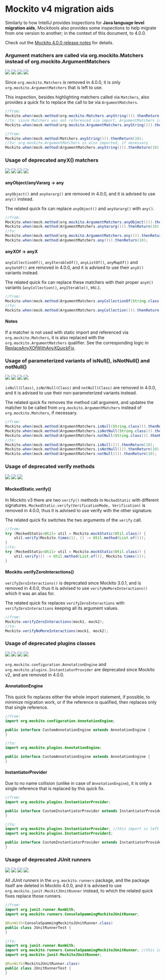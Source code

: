 # Mockito v4 migration aids

Similarly to how IntelliJ provides inspections for **Java language level migration aids**, Mockitools also provides
some inspections to help migrate from one version to another; in the context of this document, to 4.0.0.

Check out the [Mockito 4.0.0 release notes](https://github.com/mockito/mockito/releases/tag/v4.0.0) for details.

### Argument matchers are called via org.mockito.Matchers instead of org.mockito.ArgumentMatchers 

![](https://img.shields.io/badge/since-0.1.0-blue) [![](https://img.shields.io/badge/implementation-ArgumentMatchersCalledViaMatchersInspection-blue)](../src/main/java/com/picimako/mockitools/inspection/migrationaids/v4/ArgumentMatchersCalledViaMatchersInspection.java)
![](https://img.shields.io/badge/mockito-2.x-orange) ![](https://img.shields.io/badge/mockito-3.x-orange)

Since `org.mockito.Matchers` is removed in 4.0.0, it is only `org.mockito.ArgumentMatchers` that is left to use.

This inspection, besides highlighting matchers called via `Matchers`, also provides a quick fix to replace the call to
be via `ArgumentMatchers`.

```java
//from:
Mockito.when(mock.method(org.mockito.Matchers.anyString())).thenReturn(10);
//to: since Matchers was not referenced via import, ArgumentMatchers is kept that way too
Mockito.when(mock.method(org.mockito.ArgumentMatchers.anyString())).thenReturn(10);
```

```java
//from:
Mockito.when(mock.method(Matchers.anyString())).thenReturn(10);
//to: org.mockito.ArgumentMatchers is also imported, if necessary
Mockito.when(mock.method(ArgumentMatchers.anyString())).thenReturn(10);
```

### Usage of deprecated anyX() matchers

![](https://img.shields.io/badge/since-0.1.0-blue) [![](https://img.shields.io/badge/implementation-UsageOfAnyMatchersInspection-blue)](../src/main/java/com/picimako/mockitools/inspection/migrationaids/v4/UsageOfAnyMatchersInspection.java)
![](https://img.shields.io/badge/mockito-2.x-orange) ![](https://img.shields.io/badge/mockito-3.x-orange)

#### anyObject/anyVararg -> any

`anyObject()` and `anyVararg()` are removed in 4.0.0, and it is advised to use `any()` instead.

The related quick fix can replace `anyObject()` and `anyVararg()` with `any()`.

```java
//from:
Mockito.when(mock.method(org.mockito.ArgumentMatchers.anyObject())).thenReturn(10);
Mockito.when(mock.method(ArgumentMatchers.anyVararg())).thenReturn(10);
//to:
Mockito.when(mock.method(org.mockito.ArgumentMatchers.any())).thenReturn(10);
Mockito.when(mock.method(ArgumentMatchers.any())).thenReturn(10);
```

#### anyXOf -> anyX

`anyCollectionOf()`, `anyIterableOf()`, `anyListOf()`, `anyMapOf()` and `anySetOf()` are removed in 4.0.0, and it is advised to use their `anyX()` variants instead.

The related quick fix can replace these matchers with their proper `anyX()` variants (`anyCollection()`, `anyIterable()`, etc.).  

```java
//from:
Mockito.when(mock.method(ArgumentMatchers.anyCollectionOf(String.class))).thenReturn(10);
//to:
Mockito.when(mock.method(ArgumentMatchers.anyCollection())).thenReturn(10);
```

#### Notes

If a matcher is not used with static import and referenced via `org.mockito.Matchers`, it is also replaced
with the `org.mockito.ArgumentMatchers` qualifier. See the corresponding logic in [ReplaceAnyXOfWithAnyXQuickFix](../src/main/java/com/picimako/mockitools/inspection/migrationaids/v4/UsageOfAnyMatchersInspection.java).

### Usage of parameterized variants of isNull(), isNotNull() and notNull()

![](https://img.shields.io/badge/since-0.1.0-blue) [![](https://img.shields.io/badge/implementation-UsageOfAnyMatchersInspection-blue)](../src/main/java/com/picimako/mockitools/inspection/migrationaids/v4/UsageOfAnyMatchersInspection.java)
![](https://img.shields.io/badge/mockito-2.x-orange) ![](https://img.shields.io/badge/mockito-3.x-orange)

`isNull(Class)`, `isNotNull(Class)` and `notNull(Class)` are removed in 4.0.0, and it is advised to use their non-parameterized variants instead.

The related quick fix removes the method call argument, and updates the matcher to be called from `org.mockito.ArgumentMatchers` instead of `org.mockito.Matchers`, if necessary.

```java
//from:
Mockito.when(mock.method(ArgumentMatchers.isNull(String.class))).thenReturn(10);
Mockito.when(mock.method(ArgumentMatchers.isNotNull(String.class))).thenReturn(10);
Mockito.when(mock.method(ArgumentMatchers.notNull(String.class))).thenReturn(10);
//to:
Mockito.when(mock.method(ArgumentMatchers.isNull())).thenReturn(10);
Mockito.when(mock.method(ArgumentMatchers.isNotNull())).thenReturn(10);
Mockito.when(mock.method(ArgumentMatchers.notNull())).thenReturn(10);
```

### Usage of deprecated verify methods

![](https://img.shields.io/badge/since-0.1.0-blue) [![](https://img.shields.io/badge/implementation-UsageOfDeprecatedVerifyInspection-blue)](../src/main/java/com/picimako/mockitools/inspection/migrationaids/v4/UsageOfDeprecatedVerifyInspection.java)
![](https://img.shields.io/badge/mockito-3.x-orange)

#### MockedStatic.verify()
In Mockito v3 there are two `verify()` methods in `MockedStatic` with different signatures.
`MockedStatic.verify(VerificationMode, Verification)` is removed in 4.0.0, thus it is advised to use verify with the other signature.

The related quick fix switches the two arguments of the `verify` call.

```java
//from:
try (MockedStatic<Util> util = Mockito.mockStatic(Util.class)) {
    util.verify(Mockito.times(1), () -> Util.method(List.of()));
}
//to:
try (MockedStatic<Util> util = Mockito.mockStatic(Util.class)) {
    util.verify(() -> Util.method(List.of()), Mockito.times(1));
}
```

#### Mockito.verifyZeroInteractions()

`verifyZeroInteractions()` is deprecated since Mockito 3.0.1, and is removed in 4.0.0, thus it is advised to use `verifyNoMoreInteractions()` which it was an alias for.

The related quick fix replaces `verifyZeroInteractions` with `verifyZeroInteractions` keeping all its argument values.

```java
//from:
Mockito.verifyZeroInteractions(mock1, mock2);
//to:
Mockito.verifyNoMoreInteractions(mock1, mock2);
```

### Usage of deprecated plugins classes

![](https://img.shields.io/badge/since-0.1.0-blue) [![](https://img.shields.io/badge/implementation-UsageOfDeprecatedPluginClassesInspection-blue)](../src/main/java/com/picimako/mockitools/inspection/migrationaids/v4/UsageOfDeprecatedPluginClassesInspection.java)
![](https://img.shields.io/badge/mockito-2.x-orange) ![](https://img.shields.io/badge/mockito-3.x-orange)

`org.mockito.configuration.AnnotationEngine` and `org.mockito.plugins.InstantiatorProvider` are deprecated since Mockito v2, and are removed in 4.0.0.

#### AnnotationEngine

This quick fix replaces either the whole import statement, if possible, to minimize migration work, or if the reference is qualified, then replaces only that single reference.

```java
//from:
import org.mockito.configuration.AnnotationEngine;

public interface CustomAnnotationEngine extends AnnotationEngine {
}

//to:
import org.mockito.plugins.AnnotationEngine;

public interface CustomAnnotationEngine extends AnnotationEngine {
}
```

#### InstantiatorProvider

Due to no name collision (unlike in case of `AnnotationEngine`), it is only a single reference that is replaced by this quick fix.

```java
//from:
import org.mockito.plugins.InstantiatorProvider;

public interface CustomInstantiatorProvider extends InstantiatorProvider {
}

//to:
import org.mockito.plugins.InstantiatorProvider; //this import is left in for now
import org.mockito.plugins.InstantiatorProvider2;

public interface CustomInstantiatorProvider extends InstantiatorProvider2 {
}
```

### Usage of deprecated JUnit runners

![](https://img.shields.io/badge/since-0.1.0-blue) [![](https://img.shields.io/badge/implementation-UsageOfOldJUnitRunnerInspection-blue)](../src/main/java/com/picimako/mockitools/inspection/migrationaids/v4/UsageOfOldJUnitRunnerInspection.java)
![](https://img.shields.io/badge/mockito-2.x-orange) ![](https://img.shields.io/badge/mockito-3.x-orange)

All JUnit runners in the `org.mockito.runners` package, and the package itself are deleted in Mockito 4.0.0, and it is advised to use `org.mockito.junit.MockitJUnitRunner` instead,
to which the related quick fixes replace those runners.

```java
//from:
import org.junit.runner.RunWith;
import org.mockito.runners.ConsoleSpammingMockitoJUnitRunner;

@RunWith(ConsoleSpammingMockitoJUnitRunner.class)
public class JUnitRunnerTest {
}

//to:
import org.junit.runner.RunWith;
import org.mockito.runners.ConsoleSpammingMockitoJUnitRunner; //this import is left in for now
import org.mockito.junit.MockitoJUnitRunner;

@RunWith(MockitoJUnitRunner.class)
public class JUnitRunnerTest {
}
```
